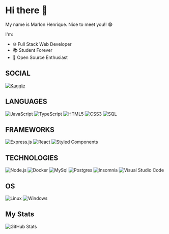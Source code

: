 # Hi there 👋

My name is Marlon Henrique. Nice to meet you!! 😁

I'm:

- 🌐 Full Stack Web Developer
- 📚 Student Forever
- 🐧 Open Source Enthusiast

## SOCIAL

[![Kaggle](https://img.shields.io/badge/LinkedIn-blue?style=for-the-badge&logo=linkedin)](https://www.linkedin.com/in/mhqmarques/)

## LANGUAGES

![JavaScript](https://img.shields.io/badge/javascript-black?style=for-the-badge&logo=javascript)
![TypeScript](https://img.shields.io/badge/TypeScript-000?style=for-the-badge&logo=typescript)
![HTML5](https://img.shields.io/badge/html5-black?style=for-the-badge&logo=html5)
![CSS3](https://img.shields.io/badge/css3-black?style=for-the-badge&logo=css3)
![SQL](https://img.shields.io/badge/sql-black?style=for-the-badge&logo=mysql)


## FRAMEWORKS


![Express.js](https://img.shields.io/badge/Express.js-black?style=for-the-badge&logo=Express)
![React](https://img.shields.io/badge/react-black?style=for-the-badge&logo=react)
![Styled Components](https://img.shields.io/badge/styled--components-black?style=for-the-badge&logo=styled-components&logoColor=white)


## TECHNOLOGIES

![Node.js](https://img.shields.io/badge/node.js-black?style=for-the-badge&logo=node.js)
![Docker](https://img.shields.io/badge/docker-black?style=for-the-badge&logo=docker)
![MySql](https://img.shields.io/badge/mysql-black?style=for-the-badge&logo=MySql)
![Postgres](https://img.shields.io/badge/postgres-black?style=for-the-badge&logo=postgresql&logoColor=white)
![Insomnia](https://img.shields.io/badge/Insomnia-black?style=for-the-badge&logo=insomnia&logoColor=5849BE)
![Visual Studio Code](https://img.shields.io/badge/Visual%20Studio%20Code-black.svg?style=for-the-badge&logo=visual-studio-code&logoColor=white)

## OS

![Linux](https://img.shields.io/badge/linux-black?style=for-the-badge&logo=Linux)
![Windows](https://img.shields.io/badge/Windows-black?style=for-the-badge&logo=Windows)


## My Stats
![GitHub Stats](https://github-readme-stats.vercel.app/api?username=mhqmarques&theme=transparent&bg_color=000&border_color=30A3DC&show_icons=true&icon_color=30A3DC&title_color=E94D5F&text_color=FFF)